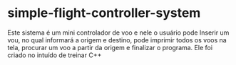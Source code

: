 # simple-flight-controller-system
Este sistema é um mini controlador de voo e nele o usuário pode Inserir um vou, no qual informará a origem e destino, pode imprimir todos os voos na tela, procurar um voo a partir da origem e finalizar o programa. Ele foi criado no intuído de treinar C++
